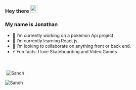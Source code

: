 
### Hey there <img src="https://media.giphy.com/media/hvRJCLFzcasrR4ia7z/giphy.gif" width="25px">
<body style="align-content: center">
<h3>My name is Jonathan</h3>

- 🔭 I’m currently working on a pokemon Api project.
- 🌱 I’m currently learning React.js.
- 👯 I’m looking to collaborate on anything front or back end.
- ⚡ Fun facts: I love Skateboarding and Video Games

<br>
<p>&nbsp;<img align="center" src="https://github-readme-stats.vercel.app/api?username=jonathan-sanchez&theme=radical&show_icons=true&count_private=true&locale=en" alt="Sanch" /></p>
<p><img align="left" src="https://github-readme-stats.vercel.app/api/top-langs?username=jonathan-sanchez&theme=radical&show_icons=true&count_private=true&locale=en&layout=compact" alt="Sanch" /></p>
</body>
